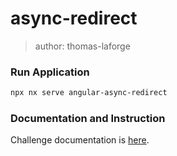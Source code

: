 # async-redirect

> author: thomas-laforge

### Run Application

```bash
npx nx serve angular-async-redirect
```

### Documentation and Instruction

Challenge documentation is [here](https://angular-challenges.vercel.app/challenges/angular/60-async-redirect/).
